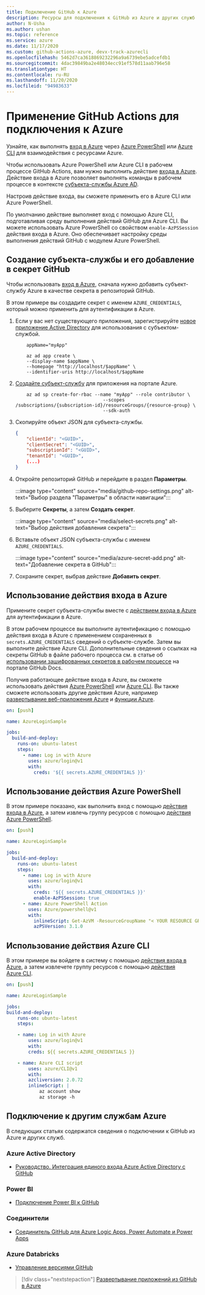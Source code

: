 ```yaml
---
title: Подключение GitHub к Azure
description: Ресурсы для подключения к GitHub из Azure и других служб
author: N-Usha
ms.author: ushan
ms.topic: reference
ms.service: azure
ms.date: 11/17/2020
ms.custom: github-actions-azure, devx-track-azurecli
ms.openlocfilehash: 5462d7ca3618869232296a9a6739ebe5adcefdb1
ms.sourcegitcommit: 4dac39849ba2e48034ecc91ef578d11aab796e58
ms.translationtype: HT
ms.contentlocale: ru-RU
ms.lasthandoff: 11/20/2020
ms.locfileid: "94983633"
---
```

# <a name="use-github-actions-to-connect-to-azure"></a>Применение GitHub Actions для подключения к Azure

Узнайте, как выполнять [вход в Azure](https://github.com/Azure/login) через [Azure PowerShell](https://github.com/Azure/PowerShell) или [Azure CLI](https://github.com/Azure/CLI) для взаимодействия с ресурсами Azure.

Чтобы использовать Azure PowerShell или Azure CLI в рабочем процессе GitHub Actions, вам нужно выполнить действие [входа в Azure](https://github.com/marketplace/actions/azure-login).
Действие входа в Azure позволяет выполнять команды в рабочем процессе в контексте [субъекта-службы Azure AD](/azure/active-directory/develop/app-objects-and-service-principals#service-principal-object).

Настроив действие входа, вы сможете применить его в Azure CLI или Azure PowerShell.

По умолчанию действие выполняет вход с помощью Azure CLI, подготавливая среду выполнения действий GitHub для Azure CLI. Вы можете использовать Azure PowerShell со свойством `enable-AzPSSession` действия входа в Azure. Оно обеспечивает настройку среды выполнения действий GitHub с модулем Azure PowerShell.

## <a name="create-a-service-principal-and-add-it-to-github-secret"></a>Создание субъекта-службы и его добавление в секрет GitHub

Чтобы использовать [вход в Azure](https://github.com/marketplace/actions/azure-login), сначала нужно добавить субъект-службу Azure в качестве секрета в репозиторий GitHub.

В этом примере вы создадите секрет с именем `AZURE_CREDENTIALS`, который можно применить для аутентификации в Azure.  

1. Если у вас нет существующего приложения, зарегистрируйте [новое приложение Active Directory](/azure/active-directory/develop/howto-create-service-principal-portal#register-an-application-with-azure-ad-and-create-a-service-principal&preserve-view=true) для использования с субъектом-службой.

    ```azurecli-interactive
        appName="myApp"

        az ad app create \
        --display-name $appName \
        --homepage "http://localhost/$appName" \
        --identifier-uris http://localhost/$appName
    ```

1. [Создайте субъект-службу](/cli/azure/create-an-azure-service-principal-azure-cli?view=azure-cli-latest&preserve-view=true) для приложения на портале Azure. 

    ```azurecli-interactive
        az ad sp create-for-rbac --name "myApp" --role contributor \
                                    --scopes /subscriptions/{subscription-id}/resourceGroups/{resource-group} \
                                    --sdk-auth
    ```

1. Скопируйте объект JSON для субъекта-службы.

    ```json
    {
        "clientId": "<GUID>",
        "clientSecret": "<GUID>",
        "subscriptionId": "<GUID>",
        "tenantId": "<GUID>",
        (...)
    }
    ```

1. Откройте репозиторий GitHub и перейдите в раздел **Параметры**.

    :::image type="content" source="media/github-repo-settings.png" alt-text="Выбор раздела &quot;Параметры&quot; в области навигации":::

1. Выберите **Секреты**, а затем **Создать секрет**.

    :::image type="content" source="media/select-secrets.png" alt-text="Выбор действия добавления секрета":::

1. Вставьте объект JSON субъекта-службы с именем `AZURE_CREDENTIALS`. 

    :::image type="content" source="media/azure-secret-add.png" alt-text="Добавление секрета в GitHub":::

1. Сохраните секрет, выбрав действие **Добавить секрет**.

## <a name="use-the-azure-login-action"></a>Использование действия входа в Azure

Примените секрет субъекта-службы вместе с [действием входа в Azure](https://github.com/Azure/login) для аутентификации в Azure.

В этом рабочем процессе вы выполните аутентификацию с помощью действия входа в Azure с применением сохраненных в `secrets.AZURE_CREDENTIALS` сведений о субъекте-службе. Затем вы выполните действие Azure CLI. Дополнительные сведения о ссылках на секреты GitHub в файле рабочего процесса см. в статье об [использовании зашифрованных секретов в рабочем процессе](https://docs.github.com/en/free-pro-team@latest/actions/reference/encrypted-secrets#using-encrypted-secrets-in-a-workflow) на портале GitHub Docs.

Получив работающее действие входа в Azure, вы сможете использовать действия [Azure PowerShell](https://github.com/Azure/PowerShell) или [Azure CLI](https://github.com/Azure/CLI). Вы также сможете использовать другие действия Azure, например [развертывание веб-приложения Azure](https://github.com/Azure/webapps-deploy) и [функции Azure](https://github.com/Azure/functions-action).

```yaml
on: [push]

name: AzureLoginSample

jobs:
  build-and-deploy:
    runs-on: ubuntu-latest
    steps:
      - name: Log in with Azure
        uses: azure/login@v1
        with:
          creds: '${{ secrets.AZURE_CREDENTIALS }}'
```

## <a name="use-the-azure-powershell-action"></a>Использование действия Azure PowerShell

В этом примере показано, как выполнить вход с помощью [действия входа в Azure](https://github.com/Azure/login), а затем извлечь группу ресурсов с помощью [действия Azure PowerShell](https://github.com/azure/powershell).

```yaml
on: [push]

name: AzureLoginSample

jobs:
  build-and-deploy:
    runs-on: ubuntu-latest
    steps:
      - name: Log in with Azure
        uses: azure/login@v1
        with:
          creds: '${{ secrets.AZURE_CREDENTIALS }}'
          enable-AzPSSession: true
      - name: Azure PowerShell Action
        uses: Azure/powershell@v1
        with:
          inlineScript: Get-AzVM -ResourceGroupName "< YOUR RESOURCE GROUP >"
          azPSVersion: 3.1.0
```

## <a name="use-the-azure-cli-action"></a>Использование действия Azure CLI

В этом примере вы войдете в систему с помощью [действия входа в Azure](https://github.com/Azure/login), а затем извлечете группу ресурсов с помощью [действия Azure CLI](https://github.com/Azure/CLI).


```yaml
on: [push]

name: AzureLoginSample

jobs:
build-and-deploy:
    runs-on: ubuntu-latest
    steps:

    - name: Log in with Azure
        uses: azure/login@v1
        with:
        creds: ${{ secrets.AZURE_CREDENTIALS }}

    - name: Azure CLI script
        uses: azure/CLI@v1
        with:
        azcliversion: 2.0.72
        inlineScript: |
            az account show
            az storage -h
```

## <a name="connect-with-other-azure-services"></a>Подключение к другим службам Azure

В следующих статьях содержатся сведения о подключении к GitHub из Azure и других служб.  

### <a name="azure-active-directory"></a>Azure Active Directory 

- [Руководство. Интеграция единого входа Azure Active Directory с GitHub](/azure/active-directory/saas-apps/github-tutorial)   

### <a name="power-bi"></a>Power BI

- [Подключение Power BI к GitHub](/power-bi/service-connect-to-github)   

### <a name="connectors"></a>Соединители

- [Соединитель GitHub для Azure Logic Apps, Power Automate и Power Apps](/connectors/github/)   

### <a name="azure-databricks"></a>Azure Databricks

- [Управление версиями GitHub](/azure/databricks/notebooks/github-version-control) 

> [!div class="nextstepaction"]
> [Развертывание приложений из GitHub в Azure](deploy-to-azure.md)
